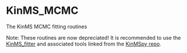 # KinMS_MCMC
The KinMS MCMC fitting routines

Note: These routines are now depreciated! It is recommended to use the [KinMS_fitter](https://github.com/TimothyADavis/KinMS_fitter) and associated tools linked from the [KinMSpy repo](https://github.com/TimothyADavis/KinMSpy). 
